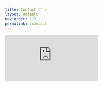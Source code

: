 ```yaml
---
title: Contact 🖂 ↗
layout: default
nav_order: 110
permalink: /contact
---
```


<div class="responsive-iframe-container">
  <iframe src="https://docs.google.com/forms/d/e/1FAIpQLSdQgB7Aw7cdLq2ng6Stj-KTayaxvqaDmWC6Ourq5sMZkLAirw/viewform?embedded=true"
          frameborder="0" marginheight="0" marginwidth="0" loading="lazy">
    Loading…
  </iframe>
</div>


